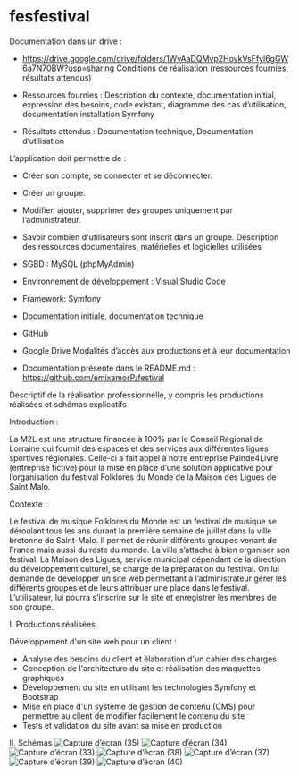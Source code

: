 # fesfestival
Documentation dans un drive :
-	https://drive.google.com/drive/folders/1WvAaDQMvp2HovkVsFfyl6gGW6a7N70BW?usp=sharing
Conditions de réalisation  (ressources fournies, résultats attendus)

- Ressources fournies :
Description du contexte, documentation initial, expression des besoins, code existant, diagramme des cas d’utilisation, documentation installation Symfony

- Résultats attendus :
Documentation technique, Documentation d’utilisation

L’application doit permettre de :
- Créer son compte, se connecter et se déconnecter.
- Créer un groupe.
- Modifier, ajouter, supprimer des groupes uniquement par l’administrateur.
- Savoir combien d'utilisateurs sont inscrit dans un groupe.
Description des ressources documentaires, matérielles et logicielles utilisées

- SGBD : MySQL (phpMyAdmin)
- Environnement de développement : Visual Studio Code
- Framework: Symfony
- Documentation initiale, documentation technique
- GitHub
- Google Drive
Modalités d’accès aux productions  et à leur documentation
- Documentation présente dans le README.md :
https://github.com/emixamorP/festival

Descriptif de la réalisation professionnelle, y compris les productions réalisées et schémas explicatifs

Introduction :

La M2L est une structure financée à 100% par le Conseil Régional de Lorraine qui fournit des espaces et des services aux différentes ligues sportives régionales. Celle-ci a fait appel à notre entreprise Painde4Livre (entreprise fictive) pour la mise en place d’une solution applicative pour l’organisation du festival Folklores du Monde de la Maison des Ligues de Saint Malo.

Contexte :

Le festival de musique Folklores du Monde est un festival de musique se déroulant tous les ans durant la première semaine de juillet dans la ville bretonne de Saint-Malo. Il permet de réunir différents groupes venant de France mais aussi du reste du monde. La ville s’attache à bien organiser son festival.
La Maison des Ligues, service municipal dépendant de la direction du développement culturel, se charge de la préparation du festival. On lui demande de développer un site web permettant à l’administrateur gérer les différents groupes et de leurs attribuer une place dans le festival. L’utilisateur, lui pourra s’inscrire sur le site et enregistrer les membres de son groupe.

I. Productions réalisées

Développement d'un site web pour un client :
- Analyse des besoins du client et élaboration d'un cahier des charges
- Conception de l'architecture du site et réalisation des maquettes graphiques
- Développement du site en utilisant les technologies Symfony et Bootstrap
- Mise en place d'un système de gestion de contenu (CMS) pour permettre au client de modifier facilement le contenu du site
- Tests et validation du site avant sa mise en production

II. Schémas
![Capture d’écran (35)](https://github.com/emixamorP/festival/assets/130545709/87c91286-29d4-4507-889a-7ba1ca99d6e1)
![Capture d’écran (34)](https://github.com/emixamorP/festival/assets/130545709/23ef514b-06c7-48f3-8401-36cf947116af)
![Capture d’écran (33)](https://github.com/emixamorP/festival/assets/130545709/4b7b446d-6b60-4ce1-96ee-faaafac3ebbc)
![Capture d’écran (38)](https://github.com/emixamorP/festival/assets/130545709/175bedf9-50f3-488a-9c12-05ab3296bcd1)
![Capture d’écran (37)](https://github.com/emixamorP/festival/assets/130545709/1437cb48-c885-4679-9613-d888272334bd)
![Capture d’écran (39)](https://github.com/emixamorP/festival/assets/130545709/21f8595f-0085-45ea-b7cb-890a7c931906)
![Capture d’écran (40)](https://github.com/emixamorP/festival/assets/130545709/b1c5bbfc-3b14-472e-8d32-ba3f850da82c)
